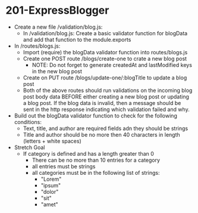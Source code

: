 # 201-ExpressBlogger

- Create a new file /validation/blog.js:
    - In /validation/blog.js: Create a basic validator function for blogData and add that function to the module.exports
- In /routes/blogs.js:
    - Import (require) the blogData validator function into routes/blogs.js
    - Create one POST route /blogs/create-one to crate a new blog post
        - NOTE: Do not forget to generate createdAt and lastModified keys in the new blog post
    - Create on PUT route /blogs/update-one/:blogTitle to update a blog post
    - Both of the above routes should run validations on the incoming blog post body data BEFORE either creating a new blog post or updating a blog post.  If the blog data is invalid, then a message should be sent in the http response indicating which validation failed and why.
- Build out the blogData validator function to check for the following conditions:
    - Text, title, and author are required fields adn they should be strings
    - Title and author should be no more then 40 characters in length (letters + white spaces)
- Stretch Goal
    - If category is defined and has a length greater than 0
        - There can be no more than 10 entries for a category
        - all entries must be strings
        - all categories must be in the following list of strings:
            - "Lorem"
            - "ipsum"
            - "dolor"
            - "sit"
            - "amet"
